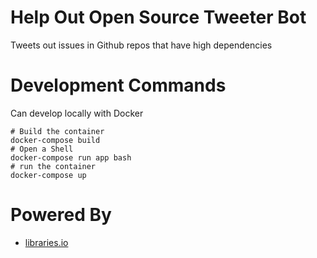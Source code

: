 # Help Out Open Source Tweeter Bot
Tweets out issues in Github repos that have high dependencies



# Development Commands
Can develop locally with Docker

    # Build the container
    docker-compose build
    # Open a Shell
    docker-compose run app bash
    # run the container
    docker-compose up

# Powered By
- [libraries.io](https://libraries.io)
